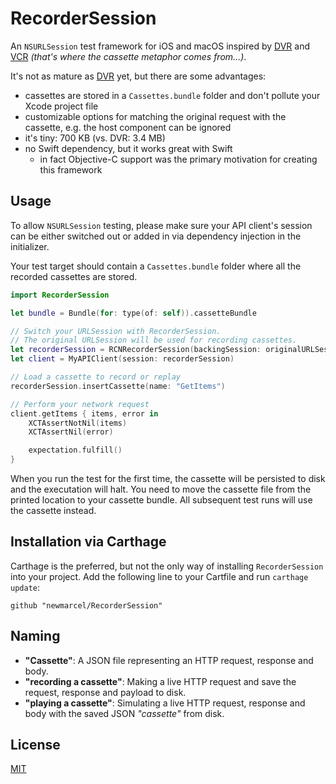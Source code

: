 # RecorderSession

An `NSURLSession` test framework for iOS and macOS inspired by [DVR](https://github.com/venmo/DVR) and [VCR](https://github.com/vcr/vcr) _(that's where the cassette metaphor comes from…)_.

It's not as mature as [DVR](https://github.com/venmo/DVR) yet, but there are some advantages:

- cassettes are stored in a `Cassettes.bundle` folder and don't pollute your Xcode project file
- customizable options for matching the original request with the cassette, e.g. the host component can be ignored
- it's tiny: 700 KB (vs. DVR: 3.4 MB)
- no Swift dependency, but it works great with Swift
    - in fact Objective-C support was the primary motivation for creating this framework

## Usage

To allow `NSURLSession` testing, please make sure your API client's session can be either switched out or added in via dependency injection in the initializer.

Your test target should contain a `Cassettes.bundle` folder where all the recorded cassettes are stored.

```swift
import RecorderSession

let bundle = Bundle(for: type(of: self)).cassetteBundle

// Switch your URLSession with RecorderSession.
// The original URLSession will be used for recording cassettes.
let recorderSession = RCNRecorderSession(backingSession: originalURLSession, cassetteBundle: bundle)
let client = MyAPIClient(session: recorderSession)

// Load a cassette to record or replay
recorderSession.insertCassette(name: "GetItems")

// Perform your network request
client.getItems { items, error in
    XCTAssertNotNil(items)
    XCTAssertNil(error)

    expectation.fulfill()
}
```

When you run the test for the first time, the cassette will be persisted to disk and the executation will halt. You need to move the cassette file from the printed location to your cassette bundle. All subsequent test runs will use the cassette instead.

## Installation via Carthage

Carthage is the preferred, but not the only way of installing `RecorderSession` into your project. Add the following line to your Cartfile and run `carthage update`:

```
github "newmarcel/RecorderSession"
```

## Naming

- **"Cassette"**: A JSON file representing an HTTP request, response and body.
- **"recording a cassette"**: Making a live HTTP request and save the request, response and payload to disk.
- **"playing a cassette"**: Simulating a live HTTP request, response and body with the saved JSON _"cassette"_ from disk.

## License

[MIT](./LICENSE)
